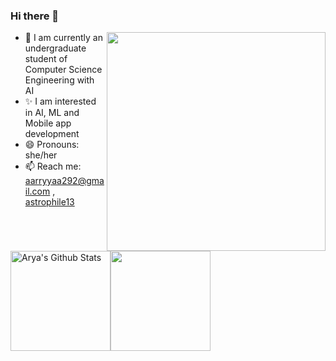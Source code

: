 ### Hi there 👋

<img align= "right" src="https://assets.wprock.fr/emoji/joypixels/512/1f469-1f4bb.png" width="350" height="350"/>


- 🔭 I am currently an undergraduate student of Computer Science Engineering with AI
- ✨ I am  interested in AI, ML and Mobile app development 
- 😄 Pronouns: she/her
- 📫 Reach me: aarryyaa292@gmail.com , [astrophile13](https://t.me/astrophile13)



<p align="left"><a><img alt="Arya's Github Stats" src="https://denvercoder1-github-readme-stats.vercel.app/api/?username=Arya292&show_icons=true&count_private=true&theme=react&hide_border=true&bg_color=1F222E&title_color=F85D7F&icon_color=F8D866" height="160px"/></a><a><img src="https://github-readme-stats.vercel.app/api/top-langs/?username=Arya292&layout=compact&theme=react&hide_border=true&bg_color=1F222E&title_color=F85D7F&icon_color=F8D866" height="160px"/></a></p>



<!--
**Arya292/Arya292** is a ✨ _special_ ✨ repository because its `README.md` (this file) appears on your GitHub profile.

Here are some ideas to get you started:

- 🔭 I’m currently working on ...
- 🌱 I’m currently learning ...
- 👯 I’m looking to collaborate on ...
- 🤔 I’m looking for help with ...
- 💬 Ask me about ...
- 📫 How to reach me: ...
- 😄 Pronouns: ...
- ⚡ Fun fact: ...
-->
